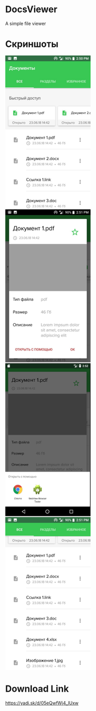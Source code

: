 # DocsViewer
A simple file viewer

# Скриншоты
<p>
<a href="https://github.com/Lounah/DocsViewer/blob/dev/screenshots/main.jpg" target="_blank">
  <img src="https://github.com/Lounah/DocsViewer/blob/dev/screenshots/main.jpg" width="270" height="480" alt="Screenshot" style="max-width:100%;">
</a>
<a href="https://github.com/Lounah/DocsViewer/blob/dev/screenshots/details.jpg" target="_blank">
  <img src="https://github.com/Lounah/DocsViewer/blob/dev/screenshots/details.jpg" height="480" alt="Screenshot" style="max-width:100%;">
</a>
<a href="https://github.com/Lounah/DocsViewer/blob/dev/screenshots/openwith.png" target="_blank">
  <img src="https://github.com/Lounah/DocsViewer/blob/dev/screenshots/openwith.png" width="270" height="480" alt="Screenshot" style="max-width:100%;">
</a>
<a href="https://github.com/Lounah/DocsViewer/blob/dev/screenshots/collapsed.jpg" target="_blank">
  <img src="https://github.com/Lounah/DocsViewer/blob/dev/screenshots/collapsed.jpg" width="270" height="480" alt="Screenshot" style="max-width:100%;">
</a>
</p>

# Download Link
https://yadi.sk/d/05eQwfWj4_lUxw

